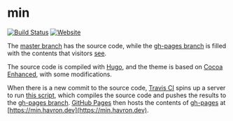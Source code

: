 # min
[![Build
Status](https://travis-ci.org/havron/min.svg?branch=master)](https://travis-ci.org/havron/min)
[![Website](https://img.shields.io/website-up-down-green-red/http/shields.io.svg)](https://min.havron.dev)

The [master branch](https://github.com/havron/min/tree/master) has the source
code, while the [gh-pages branch](https://github.com/havron/min/tree/gh-pages)
is filled with the contents that visitors [see](https://min.havron.dev).

The source code is compiled with [Hugo](https://gohugo.io/), and the theme is
based on [Cocoa Enhanced](https://github.com/mtn/cocoa-eh-hugo-theme), with
some modifications.

When there is a new commit to the source code, [Travis
CI](https://travis-ci.org) spins up a server to run [this
script](/.travis.yml), which compiles the source code and pushes the results to
the [gh-pages branch](https://github.com/havron/min/tree/gh-pages). [GitHub
Pages](https://pages.github.com/) then hosts the contents of
[gh-pages](https://github.com/havron/min/tree/gh-pages) at
[https://min.havron.dev](https://min.havron.dev).
